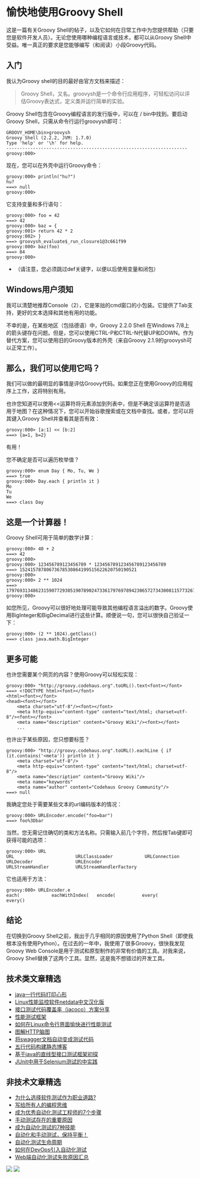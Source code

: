 # 愉快地使用Groovy Shell

这是一篇有关Groovy Shell的帖子，以及它如何在日常工作中为您提供帮助（只要您是软件开发人员）。无论您使用哪种编程语言或技术，都可以从Groovy Shell中受益。唯一真正的要求是您能够编写（和阅读）小段Groovy代码。

## 入门
我认为Groovy shell的目的最好由官方文档来描述：

> Groovy Shell，又名。groovysh是一个命令行应用程序，可轻松访问以评估Groovy表达式，定义类并运行简单的实验。

Groovy Shell包含在Groovy编程语言的发行版中，可以在<groovy home> / bin中找到。要启动Groovy Shell，只需从命令行运行groovysh即可：


```
GROOVY_HOME\bin>groovysh
Groovy Shell (2.2.2, JVM: 1.7.0)
Type 'help' or '\h' for help.
--------------------------------------------------------------------
groovy:000>
```

现在，您可以在外壳中运行Groovy命令：


```
groovy:000> println("hu?")
hu?
===> null
groovy:000>
```
它支持变量和多行语句：


```
groovy:000> foo = 42
===> 42
groovy:000> baz = {
groovy:001> return 42 * 2
groovy:002> }
===> groovysh_evaluate$_run_closure1@3c661f99
groovy:000> baz(foo)
===> 84
groovy:000>
```

* （请注意，您必须跳过def关键字，以便以后使用变量和闭包）


## Windows用户须知
我可以清楚地推荐Console（2），它是笨拙的cmd窗口的小包装。它提供了Tab支持，更好的文本选择和其他有用的功能。

不幸的是，在某些地区（包括德语）中，Groovy 2.2.0 Shell 在Windows 7/8上的箭头键存在问题。但是，您可以使用CTRL-P和CTRL-N代替UP和DOWN。作为替代方案，您可以使用旧的Groovy版本的外壳（来自Groovy 2.1.9的groovysh可以正常工作）。

## 那么，我们可以使用它吗？
我们可以做的最明显的事情是评估Groovy代码。如果您正在使用Groovy的应用程序上工作，这将特别有用。

也许您知道可以使用<<运算符将元素添加到列表中，但是不确定该运算符是否适用于地图？在这种情况下，您可以开始谷歌搜索或在文档中查找。或者，您可以将其键入Groovy Shell并查看其是否有效：

```
groovy:000> [a:1] << [b:2]
===> {a=1, b=2}
```
有用！

您不确定是否可以遍历枚举值？


```
groovy:000> enum Day { Mo, Tu, We }
===> true
groovy:000> Day.each { println it }
Mo
Tu
We
===> class Day
```
## 这是一个计算器！
Groovy Shell可用于简单的数学计算：


```
groovy:000> 40 + 2
===> 42
groovy:000>
groovy:000> 123456789123456789 * 123456789123456789123456789
===> 15241578780673678530864199515622620750190521
groovy:000>
groovy:000> 2 ** 1024
===> 179769313486231590772930519078902473361797697894230657273430081157732675805500963132708477322407536021120113879871393357658789768814416622492847430639474124377767893424865485276302219601246094119453082952085005768838150682342462881473913110540827237163350510684586298239947245938479716304835356329624224137216
groovy:000>
```

如您所见，Groovy可以很好地处理可能导致其他编程语言溢出的数字。Groovy使用BigInteger和BigDecimal进行这些计算。顺便说一句，您可以很快自己验证一下：


```
groovy:000> (2 ** 1024).getClass()
===> class java.math.BigInteger
```

## 更多可能

也许您需要某个网页的内容？使用Groovy可以轻松实现：


```
groovy:000> "http://groovy.codehaus.org".toURL().text<font></font>
===> <!DOCTYPE html><font></font>
<html><font></font>
<head><font></font>
    <meta charset="utf-8"/><font></font>
    <meta http-equiv="content-type" content="text/html; charset=utf-8"/><font></font>
    <meta name="description" content="Groovy Wiki"/><font></font>
    ...
```
也许出于某些原因，您只想要<meta>标签？


```
groovy:000> "http://groovy.codehaus.org".toURL().eachLine { if (it.contains('<meta')) println it }
    <meta charset="utf-8"/>
    <meta http-equiv="content-type" content="text/html; charset=utf-8"/>
    <meta name="description" content="Groovy Wiki"/>
    <meta name="keywords"
    <meta name="author" content="Codehaus Groovy Community"/>
===> null
```
我确定您处于需要某些文本的url编码版本的情况：


```
groovy:000> URLEncoder.encode("foo=bar")
===> foo%3Dbar
```
当然，您无需记住确切的类和方法名称。只需输入前几个字符，然后按Tab键即可获得可能的选项：


```
groovy:000> URL
URL                       URLClassLoader            URLConnection             URLDecoder                URLEncoder
URLStreamHandler          URLStreamHandlerFactory
```
它也适用于方法：


```
groovy:000> URLEncoder.e
each(            eachWithIndex(   encode(          every(           every()
```

## 结论
在切换到Groovy Shell之前，我出于几乎相同的原因使用了Python Shell（即使我根本没有使用Python）。在过去的一年中，我使用了很多Groovy，很快我发现Groovy Web Console是用于测试和原型制作的非常有价值的工具。对我来说，Groovy Shell替换了这两个工具。显然，这是我不想错过的开发工具。

## 技术类文章精选

- [java一行代码打印心形](https://mp.weixin.qq.com/s/QPSryoSbViVURpSa9QXtpg)
- [Linux性能监控软件netdata中文汉化版](https://mp.weixin.qq.com/s/fdXtK-5WwKnxjLZdyg6-nA)
- [接口测试代码覆盖率（jacoco）方案分享](https://mp.weixin.qq.com/s/D73Sq6NLjeRKN8aCpGLOjQ)
- [性能测试框架](https://mp.weixin.qq.com/s/3_09j7-5ex35u30HQRyWug)
- [如何在Linux命令行界面愉快进行性能测试](https://mp.weixin.qq.com/s/fwGqBe1SpA2V0lPfAOd04Q)
- [图解HTTP脑图](https://mp.weixin.qq.com/s/100Vm8FVEuXs0x6rDGTipw)
- [将swagger文档自动变成测试代码](https://mp.weixin.qq.com/s/SY8mVenj0zMe5b47GS9VSQ)
- [五行代码构建静态博客](https://mp.weixin.qq.com/s/hZnimJOg5OqxRSDyFvuiiQ)
- [基于java的直线型接口测试框架初探](https://mp.weixin.qq.com/s/xhg4exdb1G18-nG5E7exkQ)
- [JUnit中用于Selenium测试的中实践](https://mp.weixin.qq.com/s/KG4sltQMCfH2MGXkRdtnwA)

## 非技术文章精选

- [为什么选择软件测试作为职业道路?](https://mp.weixin.qq.com/s/o83wYvFUvy17kBPLDO609A)
- [写给所有人的编程思维](https://mp.weixin.qq.com/s/Oj33UCnYfbUgzsBzEm2GPQ)
- [成为优秀自动化测试工程师的7个步骤](https://mp.weixin.qq.com/s/wdw1l4AZnPpdPBZZueCcnw)
- [手动测试存在的重要原因](https://mp.weixin.qq.com/s/mW5vryoJIkeskZLkBPFe0Q)
- [成为自动化测试的7种技能](https://mp.weixin.qq.com/s/e-HAGMO0JLR7VBBWLvk0dQ)
- [自动化和手动测试，保持平衡！](https://mp.weixin.qq.com/s/mMr_4C98W_FOkks2i2TiCg)
- [自动化测试生命周期](https://mp.weixin.qq.com/s/SH-vb2RagYQ3sfCY8QM5ew)
- [如何在DevOps引入自动化测试](https://mp.weixin.qq.com/s/MclK3VvMN1dsiXXJO8g7ig)
- [Web端自动化测试失败原因汇总](https://mp.weixin.qq.com/s/qzFth-Q9e8MTms1M8L5TyA)


![](https://mmbiz.qpic.cn/mmbiz_jpg/13eN86FKXzCMW6WN4Wch71qNtGQvxLRSGejZpr37OWa7CDYg5e4ZeanaGWuBgRAX3jicJNIhcyyZPXbKByXcl7w/640?wx_fmt=jpeg&tp=webp&wxfrom=5&wx_lazy=1&wx_co=1)
![](https://mmbiz.qpic.cn/mmbiz_png/BuV4gXrNvFrQnPz6hPuyeNCH9BXB4Ufc0lbWyTGjcWrpSwFJOWqFtL0jIYWeqa093ibQcZCu7UMpSVZsFwKbicHQ/640?wx_fmt=png&tp=webp&wxfrom=5&wx_lazy=1&wx_co=1)